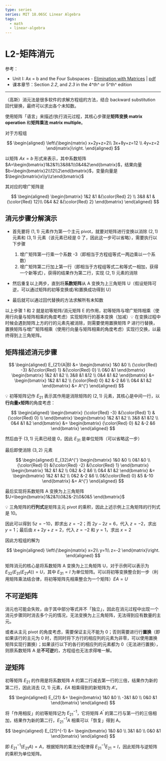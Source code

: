 ```yaml
---
type: series
series: MIT 18.06SC Linear Algebra
tags:
  - math
  - linear-algebra
---
```


# L2-矩阵消元
参考：
* Unit I: Ax = b and the Four Subspaces - [Elimination with Matrices](https://ocw.mit.edu/courses/mathematics/18-06sc-linear-algebra-fall-2011/ax-b-and-the-four-subspaces/elimination-with-matrices/) | [pdf](./_v_attachments/20201102202758290_27999/MIT18_06SCF11_Ses1.2sum.pdf)
* 课本章节：Section *2.2*, and *2.3* in the 4^th^ or 5^th^ edition

---

（高斯）消元法是很多软件的求解方程组的方法，结合 backward substitution 回代替换，最终可以求出各个未知数。

使用矩阵「语言」来描述/执行消元过程，其核心步骤是**矩阵变换 matrix operation** 和**矩阵乘法 matrix multiple**。

对于方程组

<!-- #region-->
$$
\begin{aligned}
\left\{\begin{matrix}
  x+2y+z=2\\
  3x+8y+z=12 \\
  4y+z=2
\end{matrix}\right.
\end{aligned}
$$
<!-- #endregion -->

以矩阵 $Ax=b$ 形式来表示，其中系数矩阵 $A=\begin{bmatrix}1&2&1\\3&8&1\\0&4&2\end{bmatrix}$，结果向量 $b=\begin{bmatrix}2\\12\\2\end{bmatrix}$，变量向量是 $\begin{bmatrix}x\\y\\z\end{bmatrix}$

其对应的增广矩阵是

<!-- #region-->
$$
\begin{aligned}
\begin{bmatrix}
  1&2  &1 &{\color{Red} 2} \\
  3&8  &1 &{\color{Red} 12}\\
  0&4  &2 &{\color{Red} 2}
\end{bmatrix}
\end{aligned}
$$
<!-- #endregion -->

## 消元步骤分解演示
* 首先要将 $(1, 1)$ 元素作为第一个主元 pivot，就要对矩阵进行变换以消除 $(2, 1)$ 元素和 $(3, 1)$ 元素（该元素已经是 0 了，因此这一步可以省略），需要执行以下步骤
    1. 增广矩阵第一行乘一个系数 -3（即相当于方程组等式一两边乘以一个系数）
    2. 增广矩阵第二行加上第一行（即相当于方程组等式二和等式一相加，获得一个新等式），获得的结果作为第二行，实现 $(2, 1)$ 元素的消除

* 然后重复以上两步，直到将**系数矩阵**从 A 变换为上三角矩阵 U（假设矩阵可逆，可以通过矩阵的初等变换或/和置换成功得到 U）
* 最后就可以通过回代替换的方法求解所有未知数

以上步骤 1 和 2 就是初等矩阵/消元矩阵 E 的作用，初等矩阵与增广矩阵相乘（使用行向量与矩阵相乘的角度考虑）实现矩阵行的基本变换（加减）:bulb: 在变换过程中时候会遇到矩阵上方的行的元素先被消除，则需要使用置换矩阵 P 进行行替换，置换矩阵与增广矩阵相乘（使用行向量与矩阵相乘的角度考虑）实现行交换，以最终得到上三角矩阵。

## 矩阵描述消元步骤
<!-- #region-->
$$
\begin{aligned}
E_{21}(A|B)
&=
\begin{bmatrix}
  1&0  &0 \\
  {\color{Red} -3} &{\color{Red} 1}   &{\color{Red} 0}  \\
  0&0  &1
\end{bmatrix}
\begin{bmatrix}
  1&2  &1  &2 \\
  3&8  &1  &12 \\
  0&4  &1  &2
\end{bmatrix}
&=
\begin{bmatrix}
  1&2  &1  &2 \\
  {\color{Red} 0} &2  &-2  &6 \\
  0&4  &1  &2
\end{bmatrix}
&= A^{'}
\end{aligned}
$$
<!-- #endregion -->

:bulb: 初等矩阵记作 $E_{21}$ 表示其作用是消除矩阵的 $(2, 1)$ 元素，其核心是中间一行，以**行向量x矩阵**的角度考虑：

<!-- #region-->
$$
\begin{aligned}
\begin{bmatrix}
  {\color{Red} -3} &{\color{Red} 1}   &{\color{Red} 0}  \\
\end{bmatrix}
\begin{bmatrix}
  1&2  &1  &2 \\
  3&8  &1  &12 \\
  0&4  &1  &2
\end{bmatrix}
&=
\begin{bmatrix}
  {\color{Red} 0} &2  &-2  &6
\end{bmatrix}
\end{aligned}
$$
<!-- #endregion -->

然后由于 $(3, 1)$ 元素已经是 0，因此 $E_{31}$ 是单位矩阵（可以省略这一步）

最后即使消除 $(3, 2)$ 元素

<!-- #region-->
$$
\begin{aligned}
E_{32}A^{'}
\begin{bmatrix}
  1&0  &0 \\
  0&1   &0  \\
  {\color{Red} 0} &{\color{Red} -2}   &{\color{Red} 1}
\end{bmatrix}
\begin{bmatrix}
  1&2  &1  &2 \\
  0&2  &-2  &6 \\
  0&4  &1  &2
\end{bmatrix}
&=
\begin{bmatrix}
  1&2  &1  &2 \\
  0&2  &-2  &6 \\
  0&{\color{Red} 0}   &5  &-10
\end{bmatrix}
&= A^{'}
\end{aligned}
$$
<!-- #endregion -->

最后实现将系数矩阵 A 变换为上三角矩阵 $U=\begin{bmatrix}1&2&1\\0&2&-2\\0&0&5
\end{bmatrix}$

:bulb: 三角矩阵的**行列式**是矩阵主元 pivot 的乘积，因此上述示例上三角矩阵的行列式是 10。

因此可以得到 $5z=-10$，即求出 $z=-2$；而 $2y-2z=6$，代入 $z=-2$，求出 $y=1$；最后由 $x+2y+z=2$，代入 $z=-2$ 和 $y=1$，求出 $x=2$

因此方程组的解为

<!-- #region-->
$$
\begin{aligned}
\left\{\begin{matrix}
  x=2\\
  y=1\\
  z=-2
\end{matrix}\right.
\end{aligned}
$$
<!-- #endregion -->

矩阵消元的核心是将系数矩阵 A 变换为上三角矩阵 U，对于示例可以表示为 $E_{32}(E_{31}(E_{21}A)) = U$，其中 $E_{31} = I$ 为单位矩阵。可以将初等变换整合到一步（利用矩阵乘法结合律，将初等矩阵先相乘整合为一个矩阵）$EA=U$

## 不可逆矩阵
消元也可能会失败，由于其中部分等式并不「独立」，因此在消元过程中出现一个消元步骤同时消去多个元的情况，无法变换为上三角矩阵，无法得到应有数量的主元。

或者从主元 pivot 的角度考虑，需要保证主元不能为 0；否则需要进行行**置换**（即如果该行的主元为 0 时，而同时将下方行的相应列的元素为非零，可以使用置换矩阵实现行置换）；如果该行以下的各行的相应列的元素都为 0（无法进行置换），则原系数矩阵 A 是**不可逆**的，方程组也无法求得唯一解。

## 逆矩阵
初等矩阵 $E_{21}$ 的作用是将系数矩阵 A 的第二行减去第一行的三倍，结果作为新的第二行，因此消去 $(2,1)$ 元素，$EA$ 相乘得到的新矩阵为 $A{'}$。

<!-- #region-->
$$
\begin{aligned}
E_{21}
&=
\begin{bmatrix}
  1&0  &0 \\
  -3&1 &0  \\
  0&0  &1
\end{bmatrix}
\end{aligned}
$$
<!-- #endregion -->

将「作用相反」的初等矩阵记为 $E_{21}^{-1}$，它将矩阵 $A^{'}$ 的第二行与第一行的三倍相加，结果作为新的第二行，$E_{21}^{-1}A$ 相乘可以「恢复」得到 A。

<!-- #region-->
$$
\begin{aligned}
E_{21}^{-1}
&=
\begin{bmatrix}
  1&0  &0 \\
  3&1 &0  \\
  0&0  &1
\end{bmatrix}
\end{aligned}
$$
<!-- #endregion -->

即 $E_{21}^{-1}(E_{21}A)=A$，根据矩阵的乘法分配律得 $E_{21}^{-1}E_{21}=I$，因此矩阵与逆矩阵的乘积为单位矩阵。
